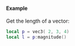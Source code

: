 #### Example
Get the length of a vector:
```lua
local p = vec3( 2, 3, 4)
local l = p:magnitude()
```
